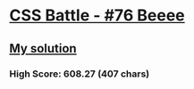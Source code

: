 # [CSS Battle - #76 Beeee](https://cssbattle.dev/play/76)

## [My solution](https://arpadgbondor.github.io/CSSBattle-76/)

### High Score: 608.27 (407 chars)
